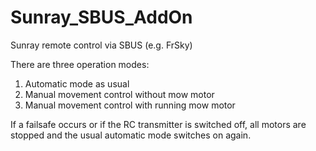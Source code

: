 # Sunray_SBUS_AddOn
Sunray remote control via SBUS (e.g. FrSky)

There are three operation modes:
1. Automatic mode as usual
2. Manual movement control without mow motor
3. Manual movement control with running mow motor
   
If a failsafe occurs or if the RC transmitter is switched off, all motors are stopped and the usual automatic mode switches on again.
